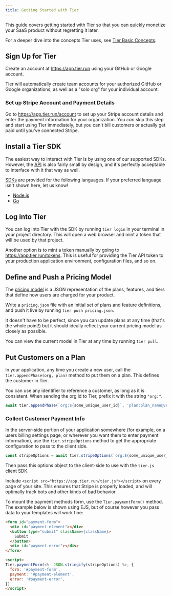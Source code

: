 ```yaml
---
title: Getting Started with Tier
---
```


This guide covers getting started with Tier so that you can
quickly monetize your SaaS product without regretting it later.

For a deeper dive into the concepts Tier uses, see [Tier Basic
Concepts](../basics).

## Sign Up for Tier

Create an account at <https://app.tier.run> using your GitHub or
Google account.

Tier will automatically create team accounts for your authorized
GitHub or Google organizations, as well as a "solo org" for your
individual account.

### Set up Stripe Account and Payment Details

Go to <https://app.tier.run/account> to set up your Stripe
account details and enter the payment information for your
organization.  You _can_ skip this step and start using Tier
immediately, but you can't bill customers or actually get paid
until you've connected Stripe.

## Install a Tier SDK

The easiest way to interact with Tier is by using one of our
supported SDKs.  However, the [API](../api) is also fairly small
by design, and it's perfectly acceptable to interface with it
that way as well.

[SDKs](../sdk) are provided for the following languages.  If your
preferred language isn't shown here, let us know!

* [Node.js](https://github.com/tierdev/node-sdk)
* [Go](https://github.com/tierdev/go-sdk) <!-- TKTK -->

## Log into Tier

You can log into Tier with the SDK by running `tier login` in
your terminal in your project directory.  This will open a web
browser and mint a token that will be used by that project.

Another option is to mint a token manually by going to
<https://app.tier.run/tokens>.  This is useful for providing the
Tier API token to your production application environment,
configuration files, and so on.

## Define and Push a Pricing Model

The [pricing model](../basics#model) is a JSON representation of
the plans, features, and tiers that define how users are charged
for your product.

Write a `pricing.json` file with an initial set of plans and
feature definitions, and push it live by running `tier push
pricing.json`.

It doesn't have to be perfect, since you can update plans at any
time (that's the whole point!) but it should ideally reflect your
current pricing model as closely as possible.

You can view the current model in Tier at any time by running
`tier pull`.

## Put Customers on a Plan

In your application, any time you create a new user, call the
`tier.appendPhase(org, plan)` method to put them on a plan.  This
defines the customer in Tier.

You can use any identifier to reference a customer, as long as it
is consistent.  When sending the org id to Tier, prefix it with
the string `"org:"`.

```js
await tier.appendPhase(`org:${some_unique_user_id}`, 'plan:plan_name@version')
```

### Collect Customer Payment Info

In the server-side portion of your application somewhere (for
example, on a users billing settings page, or wherever you want
them to enter payment information), use the `tier.stripeOptions`
method to get the appropriate configuration to pass to the client
side.

```js
const stripeOptions = await tier.stripeOptions(`org:${some_unique_user_id}`)
```

Then pass this options object to the client-side to use with the
`tier.js` client SDK.

Include `<script src="https://app.tier.run/tier.js"></script>` on
every page of your site.  This ensures that Stripe is properly
loaded, and will optimally track bots and other kinds of bad
behavior.

To mount the payment methods form, use the `Tier.paymentForm()`
method.  The example below is shown using EJS, but of course
however you pass data to your templates will work fine:

```html
<form id="payment-form">
  <div id="payment-element"></div>
  <button type="submit" className={className}>
    Submit
  </button>
  <div id="payment-error"></div>
</form>

<script>
Tier.paymentForm(<%- JSON.stringify(stripeOptions) %>, {
  form: '#payment-form',
  payment: '#payment-element',
  error: '#payment-error',
})
</script>
```
